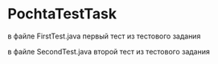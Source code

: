 # PochtaTestTask
в файле FirstTest.java первый тест из тестового задания

в файле SecondTest.java второй тест из тестового задания
